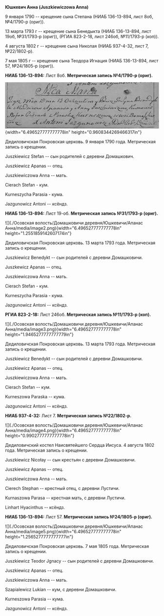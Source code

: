 **Юшкевич Анна (Juszkiewiczowa Anna)**

9 января 1790 -- крещение сына Степана (НИАБ 136-13-894, лист 8об,
№4/1790-р (ориг)).

13 марта 1793 г -- крещение сына Бенедыкта (НИАБ 136-13-894, лист 19об,
№31/1793-р (ориг)), (РГИА 823-2-18, лист 246об, №11/1793-р (коп)).

4 августа 1802 г -- крещение сына Николая (НИАБ 937-4-32, лист 7,
№22/1802-р).

7 мая 1805 г -- крещение сына Теодора Игнация (НИАБ 136-13-894, лист 57,
№24/1805-р (ориг)).

**НИАБ 136-13-894:** Лист 8об. **Метрическая запись №4/1790-р (ориг).**

![](./media/1d644a287787c24da2399c5b181b40d217579e55.png){width="6.496527777777778in"
height="0.9608344269466317in"}

Дедиловичская Покровская церковь. 9 января 1790 года. Метрическая запись
о крещении.

Juszkiewicz Stefan -- сын родителей с деревни Домашкович.

Juszkiewicz Apanas -- отец.

Juszkiewiczowa Anna -- мать.

Cierach Stefan - кум.

Kurneszycha Parasia - кума.

Jazgunowicz Antoni -- ксёндз.

**НИАБ 136-13-894:** Лист 19-об. **Метрическая запись №31/1793-р
(ориг).**

![](./Осовская волость/Домашковичи деревня/Юшкевичи/Апанас Анна/media/image2.png){width="6.496527777777778in"
height="1.2551859142607174in"}

Дедиловичская Покровская церковь. 13 марта 1793 года. Метрическая запись
о крещении.

Juszkiewicz Benedykt -- сын родителей с деревни Домашковичи.

Juszkewicz Apanas -- отец.

Juszkiewiczowa Anna -- мать.

Cierach Stefan - кум.

Kurneszycha Parasia - кума.

Jazgunowicz Antoni -- ксёндз.

**РГИА 823-2-18:** Лист 246об. **Метрическая запись №11/1793-р (коп).**

![](./Осовская волость/Домашковичи деревня/Юшкевичи/Апанас Анна/media/image3.png){width="6.496527777777778in"
height="1.9465277777777779in"}

Дедиловичская Покровская церковь. 13 марта 1793 года. Метрическая запись
о крещении.

Juszkiewicz Benedykt -- сын родителей с деревни Домашковичи.

Juszkiewicz Apanas -- отец.

Juszkiewiczowa Anna -- мать.

Cierach Stefan -- кум.

Kurneszowa Paraska -- кума.

Jazgunowicz Antoni -- ксёндз.

**НИАБ 937-4-32:** Лист 7. **Метрическая запись №22/1802-р.**

![](./Осовская волость/Домашковичи деревня/Юшкевичи/Апанас Анна/media/image4.png){width="6.496527777777778in"
height="0.9902777777777778in"}

Дедиловичский костел Наисвятейшего Сердца Иисуса. 4 августа 1802 года.
Метрическая запись о крещении.

Juszkiewicz Nicołay -- сын крестьян с деревни Домашковичи.

Juszkiewicz Apanas -- отец.

Juszkiewiczowa Anna -- мать.

Cierech Stephan -- крестный отец, с деревни Лустичи.

Kurnaszowa Parasa -- крестная мать, с деревни Лустичи.

Linhart Hyacinthus -- ксёндз.

**НИАБ 136-13-894:** Лист 57. **Метрическая запись №24/1805-р (ориг).**

![](./Осовская волость/Домашковичи деревня/Юшкевичи/Апанас Анна/media/image5.png){width="6.496527777777778in"
height="1.2565277777777777in"}

Дедиловичская Покровская церковь. 7 мая 1805 года. Метрическая запись о
крещении.

Juszkiewicz Teodor Jgnacy -- сын родителей с деревни Домашковичи.

Juszkiewicz Apanas -- отец.

Juszkiewiczowa Anna -- мать.

Szapialewicz Lukian -- кум, с деревни Домашковичи.

Kurneszowa Parasia -- кума.

Jazgunowicz Antoni -- ксёндз.

